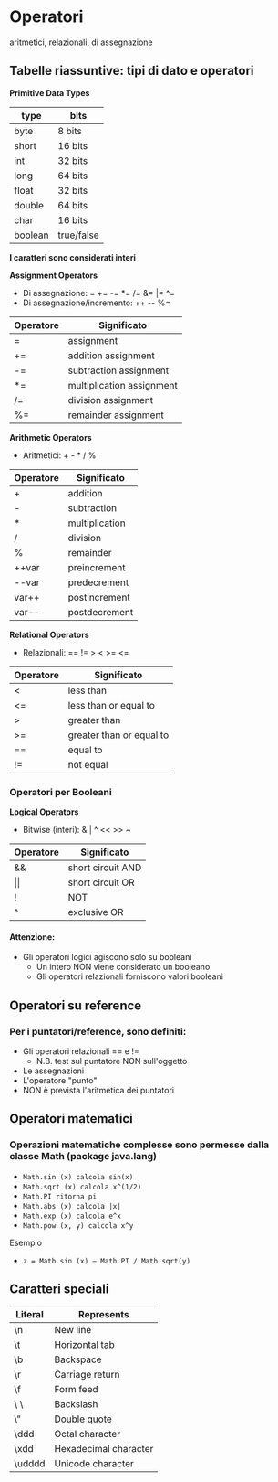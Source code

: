 # Operatori

aritmetici, relazionali, di assegnazione 

## Tabelle riassuntive: tipi di dato e operatori 

**Primitive Data Types**

 | type    | bits       |
 | ------- | ---------- |
 | byte    | 8 bits     |
 | short   | 16 bits    |
 | int     | 32 bits    |
 | long    | 64 bits    |
 | float   | 32 bits    |
 | double  | 64 bits    |
 | char    | 16 bits    |
 | boolean | true/false |

**I caratteri sono considerati interi**

**Assignment Operators**
* Di assegnazione: = += -= *= /= &= |= ^=
* Di assegnazione/incremento: ++ -- %=

| Operatore | Significato               |
| --------- | ------------------------- |
| \=        | assignment                |
| +=        | addition assignment       |
| \-=       | subtraction assignment    |
| \*=       | multiplication assignment |
| /=        | division assignment       |
| %=        | remainder assignment      |

**Arithmetic Operators**
* Aritmetici: + - * / %

| Operatore | Significato    |
| --------- | -------------- |
| +         | addition       |
| \-        | subtraction    |
| \*        | multiplication |
| /         | division       |
| %         | remainder      |
| ++var     | preincrement   |
| \--var    | predecrement   |
| var++     | postincrement  |
| var--     | postdecrement  |

**Relational Operators**
* Relazionali: == != > < >= <=

| Operatore | Significato              |
| --------- | ------------------------ |
| <         | less than                |
| <=        | less than or equal to    |
| \>        | greater than             |
| \>=       | greater than or equal to |
| \==       | equal to                 |
| !=        | not equal                |



### Operatori per Booleani


**Logical Operators**
* Bitwise (interi): & | ^ << >> ~

| Operatore | Significato       |
| --------- | ----------------- |
| &&        | short circuit AND |
| \|\|      | short circuit OR  |
| !         | NOT               |
| ^         | exclusive OR      |

#### Attenzione:

* Gli operatori logici agiscono solo su booleani
  * Un intero NON viene considerato un booleano
  * Gli operatori relazionali forniscono valori booleani

## Operatori su reference

### Per i puntatori/reference, sono definiti:

* Gli operatori relazionali == e !=
  * N.B. test sul puntatore NON sull'oggetto
* Le assegnazioni
* L'operatore "punto"
* NON è prevista l'aritmetica dei puntatori 

## Operatori matematici

### Operazioni matematiche complesse sono permesse dalla classe Math (package java.lang)

* `Math.sin (x) calcola sin(x)`
* `Math.sqrt (x) calcola x^(1/2)`
* `Math.PI ritorna pi`
* `Math.abs (x) calcola |x|`
* `Math.exp (x) calcola e^x`
* `Math.pow (x, y) calcola x^y`

Esempio

* `z = Math.sin (x) – Math.PI / Math.sqrt(y)`

## Caratteri speciali

Literal|Represents
---|---
\n|New line
\t|Horizontal tab
\b|Backspace
\r|Carriage return
\f|Form feed
\ \ |Backslash
\\"|Double quote
\ddd|Octal character
\xdd|Hexadecimal character
\udddd|Unicode character
